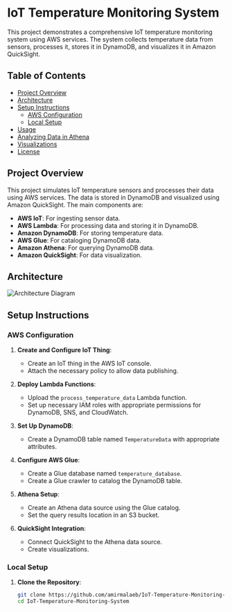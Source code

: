 # IoT Temperature Monitoring System

This project demonstrates a comprehensive IoT temperature monitoring system using AWS services. The system collects temperature data from sensors, processes it, stores it in DynamoDB, and visualizes it in Amazon QuickSight.

## Table of Contents

- [Project Overview](#project-overview)
- [Architecture](#architecture)
- [Setup Instructions](#setup-instructions)
  - [AWS Configuration](#aws-configuration)
  - [Local Setup](#local-setup)
- [Usage](#usage)
- [Analyzing Data in Athena](#analyzing-data-in-athena)
- [Visualizations](#visualizations)
- [License](#license)

## Project Overview

This project simulates IoT temperature sensors and processes their data using AWS services. The data is stored in DynamoDB and visualized using Amazon QuickSight. The main components are:

- **AWS IoT**: For ingesting sensor data.
- **AWS Lambda**: For processing data and storing it in DynamoDB.
- **Amazon DynamoDB**: For storing temperature data.
- **AWS Glue**: For cataloging DynamoDB data.
- **Amazon Athena**: For querying DynamoDB data.
- **Amazon QuickSight**: For data visualization.

## Architecture

![Architecture Diagram](path_to_architecture_diagram.png)

## Setup Instructions

### AWS Configuration

1. **Create and Configure IoT Thing**:
   - Create an IoT thing in the AWS IoT console.
   - Attach the necessary policy to allow data publishing.

2. **Deploy Lambda Functions**:
   - Upload the `process_temperature_data` Lambda function.
   - Set up necessary IAM roles with appropriate permissions for DynamoDB, SNS, and CloudWatch.

3. **Set Up DynamoDB**:
   - Create a DynamoDB table named `TemperatureData` with appropriate attributes.

4. **Configure AWS Glue**:
   - Create a Glue database named `temperature_database`.
   - Create a Glue crawler to catalog the DynamoDB table.

5. **Athena Setup**:
   - Create an Athena data source using the Glue catalog.
   - Set the query results location in an S3 bucket.

6. **QuickSight Integration**:
   - Connect QuickSight to the Athena data source.
   - Create visualizations.

### Local Setup

1. **Clone the Repository**:
   ```bash
   git clone https://github.com/amirmalaeb/IoT-Temperature-Monitoring-System.git
   cd IoT-Temperature-Monitoring-System

